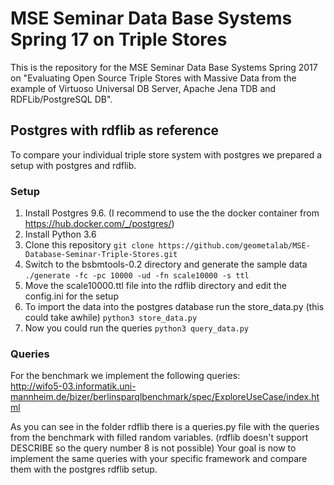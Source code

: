 # MSE Seminar Data Base Systems Spring 17 on Triple Stores
This is the repository for the MSE Seminar Data Base Systems Spring 2017 on "Evaluating Open Source Triple Stores with Massive Data from the example of Virtuoso Universal DB Server, Apache Jena TDB and RDFLib/PostgreSQL DB".


## Postgres with rdflib as reference
To compare your individual triple store system with postgres we prepared a setup with postgres and rdflib.
 
### Setup
  1. Install Postgres 9.6. (I recommend to use the the docker container from https://hub.docker.com/_/postgres/)
  2. Install Python 3.6
  3. Clone this repository ``git clone https://github.com/geometalab/MSE-Database-Seminar-Triple-Stores.git``
  4. Switch to the bsbmtools-0.2 directory and generate the sample data ``./generate -fc -pc 10000 -ud -fn scale10000 -s ttl`` 
  5. Move the scale10000.ttl file into the rdflib directory and edit the config.ini for the setup
  6. To import the data into the postgres database run the store_data.py (this could take awhile) ``python3 store_data.py``
  7. Now you could run the queries ``python3 query_data.py``

### Queries
For the benchmark we implement the following queries:  
http://wifo5-03.informatik.uni-mannheim.de/bizer/berlinsparqlbenchmark/spec/ExploreUseCase/index.html  

As you can see in the folder rdflib there is a queries.py file with the queries from the benchmark with filled random variables.
(rdflib doesn't support DESCRIBE so the query number 8 is not possible)
Your goal is now to implement the same queries with your specific framework and compare them with the postgres rdflib setup.
